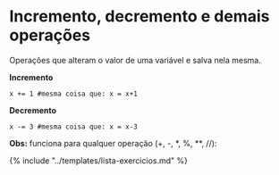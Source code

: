 # Incremento, decremento e demais operações

Operações que alteram o valor de uma variável e salva nela mesma. 

**Incremento**
```
x += 1 #mesma coisa que: x = x+1
```

**Decremento**
```
x -= 3 #mesma coisa que: x = x-3
```

**Obs:** funciona para qualquer operação (+, -, *, %, **, //):


{% include "../templates/lista-exercicios.md" %}